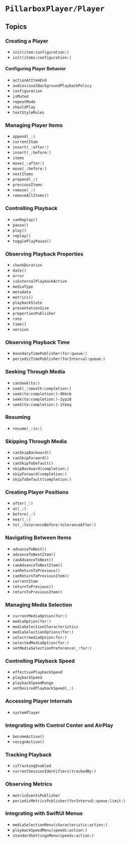 # ``PillarboxPlayer/Player``

## Topics

### Creating a Player

- ``init(item:configuration:)``
- ``init(items:configuration:)``

#### Configuring Player Behavior

- ``actionAtItemEnd``
- ``audiovisualBackgroundPlaybackPolicy``
- ``configuration``
- ``isMuted``
- ``repeatMode``
- ``shouldPlay``
- ``textStyleRules``

### Managing Player Items

- ``append(_:)``
- ``currentItem``
- ``insert(_:after:)``
- ``insert(_:before:)``
- ``items``
- ``move(_:after:)``
- ``move(_:before:)``
- ``nextItems``
- ``prepend(_:)``
- ``previousItems``
- ``remove(_:)``
- ``removeAllItems()``

### Controlling Playback

- ``canReplay()``
- ``pause()``
- ``play()``
- ``replay()``
- ``togglePlayPause()``

### Observing Playback Properties

- ``chunkDuration``
- ``date()``
- ``error``
- ``isExternalPlaybackActive``
- ``mediaType``
- ``metadata``
- ``metrics()``
- ``playbackState``
- ``presentationSize``
- ``propertiesPublisher``
- ``rate``
- ``time()``
- ``version``

### Observing Playback Time

- ``boundaryTimePublisher(for:queue:)``
- ``periodicTimePublisher(forInterval:queue:)``

### Seeking Through Media

- ``canSeek(to:)``
- ``seek(_:smooth:completion:)``
- ``seek(to:completion:)-9bknb``
- ``seek(to:completion:)-2ypz8``
- ``seek(to:completion:)-1tbeq``

### Resuming

- ``resume(_:in:)``

### Skipping Through Media

- ``canSkipBackward()``
- ``canSkipForward()``
- ``canSkipToDefault()``
- ``skipBackward(completion:)``
- ``skipForward(completion:)``
- ``skipToDefault(completion:)``

### Creating Player Positions

- ``after(_:)``
- ``at(_:)``
- ``before(_:)``
- ``near(_:)``
- ``to(_:toleranceBefore:toleranceAfter:)``

### Navigating Between Items

- ``advanceToNext()``
- ``advanceToNextItem()``
- ``canAdvanceToNext()``
- ``canAdvanceToNextItem()``
- ``canReturnToPrevious()``
- ``canReturnToPreviousItem()``
- ``currentItem``
- ``returnToPrevious()``
- ``returnToPreviousItem()``

### Managing Media Selection

- ``currentMediaOption(for:)``
- ``mediaOption(for:)``
- ``mediaSelectionCharacteristics``
- ``mediaSelectionOptions(for:)``
- ``select(mediaOption:for:)``
- ``selectedMediaOption(for:)``
- ``setMediaSelectionPreference(_:for:)``

### Controlling Playback Speed

- ``effectivePlaybackSpeed``
- ``playbackSpeed``
- ``playbackSpeedRange``
- ``setDesiredPlaybackSpeed(_:)``

### Accessing Player Internals

- ``systemPlayer``

### Integrating with Control Center and AirPlay

- ``becomeActive()``
- ``resignActive()``

### Tracking Playback

- ``isTrackingEnabled``
- ``currentSessionIdentifiers(trackedBy:)``

### Observing Metrics

- ``metricEventsPublisher``
- ``periodicMetricsPublisher(forInterval:queue:limit:)``

### Integrating with SwiftUI Menus

- ``mediaSelectionMenu(characteristic:action:)``
- ``playbackSpeedMenu(speeds:action:)``
- ``standardSettingsMenu(speeds:action:)``
